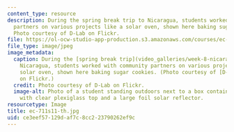 ```yaml
---
content_type: resource
description: During the spring break trip to Nicaragua, students worked with community
  partners on various projects like a solar oven, shown here baking sugar cookies.
  Photo courtesy of D-Lab on Flickr.
file: https://ol-ocw-studio-app-production.s3.amazonaws.com/courses/ec-711-d-lab-energy-spring-2011/ce3eef57129daf7c8cc223790262ef9c_ec-711s11-th.jpg
file_type: image/jpeg
image_metadata:
  caption: During the [spring break trip](video_galleries/week-8-nicaragua-trip) to
    Nicaragua, students worked with community partners on various projects like a
    solar oven, shown here baking sugar cookies. (Photo courtesy of [D-Lab](http://www.flickr.com/photos/d-lab/5576006598)
    on Flickr.)
  credit: Photo courtesy of D-Lab on Flickr.
  image-alt: Photo of a student standing outdoors next to a box containing cookies,
    with clear plexiglass top and a large foil solar reflector.
resourcetype: Image
title: ec-711s11-th.jpg
uid: ce3eef57-129d-af7c-8cc2-23790262ef9c
---
```

